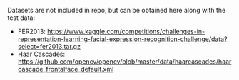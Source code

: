 Datasets are not included in repo, but can be obtained here along with the test data:
- FER2013: https://www.kaggle.com/competitions/challenges-in-representation-learning-facial-expression-recognition-challenge/data?select=fer2013.tar.gz
- Haar Cascades: https://github.com/opencv/opencv/blob/master/data/haarcascades/haarcascade_frontalface_default.xml